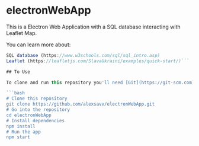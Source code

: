 # electronWebApp

This is a Electron Web Application with a SQL database interacting with Leaflet Map.

You can learn more about:
  ```Electron.js framework (https://electronjs.org/docs/latest/tutorial/quick-start)
  SQL database (https://www.w3schools.com/sql/sql_intro.asp)
  Leaflet (https://leafletjs.com/SlavaUkraini/examples/quick-start/)```
  
## To Use

To clone and run this repository you'll need [Git](https://git-scm.com) and [Node.js](https://nodejs.org/en/download/) (which comes with [npm](http://npmjs.com)) installed on your computer. From your command line:

```bash
# Clone this repository
git clone https://github.com/alexsavv/electronWebApp.git
# Go into the repository
cd electronWebApp
# Install dependencies
npm install
# Run the app
npm start
